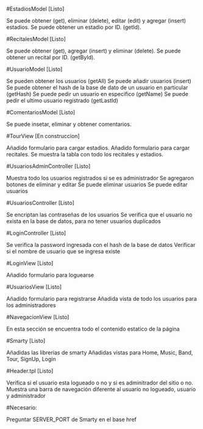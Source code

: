 #EstadiosModel [Listo]

Se puede obtener (get), eliminar (delete), editar (edit) y agregar (insert) estadios.
Se puede obtener un estadio por ID. (getId).

#RecitalesModel [Listo]

Se puede obtener (get), agregar (insert) y eliminar (delete).
Se puede obtener un recital por ID. (getById).

#UsuarioModel [Listo]

Se pueden obtener los usuarios (getAll)
Se puede añadir usuarios (insert)
Se puede obtener el hash de la base de dato de un usuario en particular (getHash)
Se puede pedir un usuario en especifico (getName)
Se puede pedir el ultimo usuario registrado (getLastId)

#ComentariosModel [Listo]

Se puede insetar, eliminar y obtener comentarios.

#TourView [En construccion]

Añadido formulario para cargar estadios.
Añadido formulario para cargar recitales.
Se muestra la tabla con todo los recitales y estadios.

#UsuariosAdminController [Listo]

Muestra todo los usuarios registrados si se es administrador
Se agregaron botones de eliminar y editar
Se puede eliminar usuarios
Se puede editar usuarios

#UsuariosController [Listo]

Se encriptan las contraseñas de los usuarios
Se verifica que el usuario no exista en la base de datos, para no tener usuarios duplicados

#LoginController [Listo]

Se verifica la password ingresada con el hash de la base de datos
Verificar si el nombre de usuario que se ingresa existe

#LoginView [Listo]

Añadido formulario para loguearse

#UsuariosView [Listo]

Añadido formulario para registrarse
Añadida vista de todo los usuarios para los administradores

#NavegacionView [Listo]

En esta sección se encuentra todo el contenido estatico de la página

#Smarty [Listo]

Añadidas las librerias de smarty
Añadidas vistas para Home, Music, Band, Tour, SignUp, Login

#Header.tpl [Listo]

Verifica si el usuario esta logueado o no y si es adminitrador del sitio o no.
Muestra una barra de navegación diferente al usuario no logueado, usuario y administrador

#Necesario:

Preguntar SERVER_PORT de Smarty en el base href
